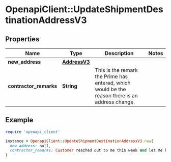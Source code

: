 # OpenapiClient::UpdateShipmentDestinationAddressV3

## Properties

| Name | Type | Description | Notes |
| ---- | ---- | ----------- | ----- |
| **new_address** | [**AddressV3**](AddressV3.md) |  |  |
| **contractor_remarks** | **String** | This is the remark the Prime has entered, which would be the reason there is an address change. |  |

## Example

```ruby
require 'openapi_client'

instance = OpenapiClient::UpdateShipmentDestinationAddressV3.new(
  new_address: null,
  contractor_remarks: Customer reached out to me this week and let me know they want to move somewhere else.
)
```

